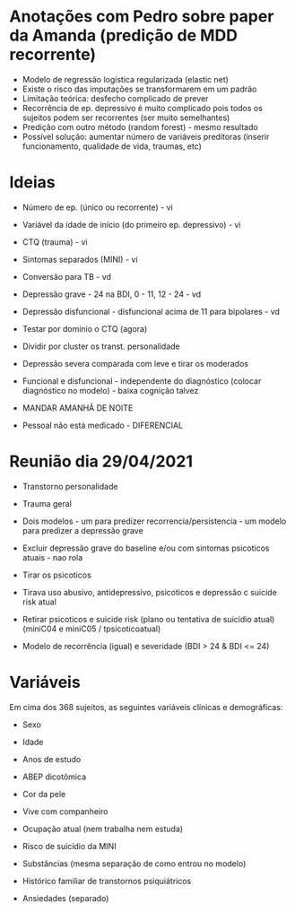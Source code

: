 # Anotações com Pedro sobre paper da Amanda (predição de MDD recorrente)

- Modelo de regressão logística regularizada (elastic net)
- Existe o risco das imputações se transformarem em um padrão
- Limitação teórica: desfecho complicado de prever
- Recorrência de ep. depressivo é muito complicado pois todos os sujeitos podem ser recorrentes (ser muito semelhantes)
- Predição com outro método (random forest) - mesmo resultado
- Possível solução: aumentar número de variáveis preditoras (inserir funcionamento, qualidade de vida, traumas, etc)

# Ideias
- Número de ep. (único ou recorrente) - vi
- Variável da idade de início (do primeiro ep. depressivo) - vi
- CTQ (trauma) - vi
- Sintomas separados (MINI) - vi
- Conversão para TB - vd
- Depressão grave - 24 na BDI, 0 - 11, 12 - 24 - vd
- Depressão disfuncional - disfuncional acima de 11 para bipolares - vd
- Testar por domínio o CTQ (agora)
- Dividir por cluster os transt. personalidade
- Depressão severa comparada com leve e tirar os moderados
- Funcional e disfuncional - independente do diagnóstico (colocar diagnóstico no modelo) - baixa cognição talvez

- MANDAR AMANHÃ DE NOITE
- Pessoal não está medicado - DIFERENCIAL

# Reunião dia 29/04/2021
- Transtorno personalidade
- Trauma geral
- Dois modelos - um para predizer recorrencia/persistencia - um modelo para predizer a depressão grave
- Excluir depressão grave do baseline e/ou com sintomas psicoticos atuais - nao rola
- Tirar os psicoticos

- Tirava uso abusivo, antidepressivo, psicoticos e depressão c suicide risk atual 

- Retirar psicoticos e suicide risk (plano ou tentativa de suicídio atual) (miniC04 e miniC05 / tpsicoticoatual)

- Modelo de recorrência (igual) e severidade (BDI > 24 & BDI <= 24)

# Variáveis

Em cima dos 368 sujeitos, as seguintes variáveis clínicas e demográficas:

- Sexo
- Idade
- Anos de estudo
- ABEP dicotômica
- Cor da pele
- Vive com companheiro
- Ocupação atual (nem trabalha nem estuda) 
- Risco de suicídio da MINI

- Substâncias (mesma separação de como entrou no modelo)
- Histórico familiar de transtornos psiquiátricos
- Ansiedades (separado)
